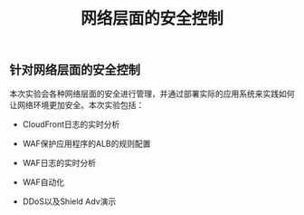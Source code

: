 ﻿---
title: "网络层面的安全控制"
chapter: false
weight: 30
tags:
  - advanced
---

## 针对网络层面的安全控制

本次实验会各种网络层面的安全进行管理，并通过部署实际的应用系统来实践如何让网络环境更加安全。本次实验包括：

* CloudFront日志的实时分析

* WAF保护应用程序的ALB的规则配置

* WAF日志的实时分析

* WAF自动化

* DDoS以及Shield Adv演示
